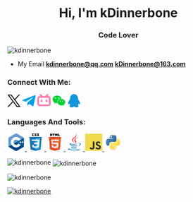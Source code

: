 <h1 align="center">Hi, I'm kDinnerbone</h1>
<h3 align="center">Code Lover</h3>

<p align="left"> <img src="https://komarev.com/ghpvc/?username=kdinnerbone&label=Profile%20views&color=66b0ff&style=flat" alt="kdinnerbone" /> </p>

- My Email **kdinnerbone@qq.com** **kDinnerbone@163.com**

<h3 align="left">Connect With Me:</h3>
<p align="left">
<a href="https://twitter.com/kdinnerbone_" target="blank"><img align="center" src="/File/Twitter.png" alt="kdinnerbone_" height="30" width="30" /></a>
<a href="https://t.me/kdinnerbone_" target="blank"><img align="center" src="/File/Telegram.png" alt="kdinnerbone_" height="30" width="30" /></a>
<a href="https://space.bilibili.com/1535075136" target="blank"><img align="center" src="/File/Bilibili.png" height="30" width="30" /></a>
<a href="https://weixin.qq.com/kDinnerbone" target="blank"><img align="center" src="/File/WeiXin.png" height="30" width="30" /></a>
<a href="http://api.mmp.cc/api/qqhome?text=1493036504" target="blank"><img align="center" src="/File/Qq.png" height="30" width="30" /></a>
</p>

<h3 align="left">Languages And Tools:</h3>
<p align="left"> <a href="https://www.w3schools.com/cpp/" target="_blank" rel="noreferrer"> <img src="https://raw.githubusercontent.com/devicons/devicon/master/icons/cplusplus/cplusplus-original.svg" alt="cplusplus" width="40" height="40"/> </a> <a href="https://www.w3schools.com/css/" target="_blank" rel="noreferrer"> <img src="https://raw.githubusercontent.com/devicons/devicon/master/icons/css3/css3-original-wordmark.svg" alt="css3" width="40" height="40"/> </a> <a href="https://www.w3.org/html/" target="_blank" rel="noreferrer"> <img src="https://raw.githubusercontent.com/devicons/devicon/master/icons/html5/html5-original-wordmark.svg" alt="html5" width="40" height="40"/> </a> <a href="https://www.java.com" target="_blank" rel="noreferrer"> <img src="https://raw.githubusercontent.com/devicons/devicon/master/icons/java/java-original.svg" alt="java" width="40" height="40"/> </a> <a href="https://developer.mozilla.org/en-US/docs/Web/JavaScript" target="_blank" rel="noreferrer"> <img src="https://raw.githubusercontent.com/devicons/devicon/master/icons/javascript/javascript-original.svg" alt="javascript" width="40" height="40"/> </a> <a href="https://www.python.org" target="_blank" rel="noreferrer"> <img src="https://raw.githubusercontent.com/devicons/devicon/master/icons/python/python-original.svg" alt="python" width="40" height="40"/> </a> </p>

<p><img align="left" src="https://github-readme-stats.vercel.app/api/top-langs?username=kdinnerbone&show_icons=true&locale=en&layout=compact" alt="kdinnerbone" /></p>

<p>&nbsp;<img align="center" src="https://github-readme-stats.vercel.app/api?username=kdinnerbone&show_icons=true&locale=en" alt="kdinnerbone" /></p>

<p><img align="center" src="https://github-readme-streak-stats.herokuapp.com/?user=kdinnerbone&" alt="kdinnerbone" /></p>

<p align="left"> <a href="https://github.com/ryo-ma/github-profile-trophy"><img src="https://github-profile-trophy.vercel.app/?username=kdinnerbone" alt="kdinnerbone" /></a> </p>
